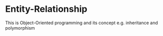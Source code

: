 # Entity-Relationship
This is Object-Oriented programming and its concept e.g. inheritance and polymorphism 
